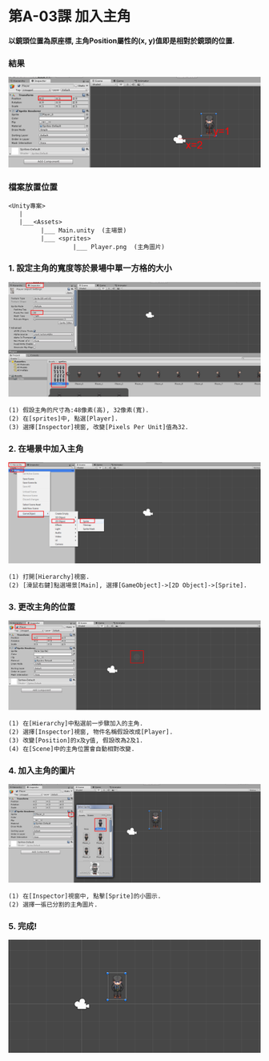 # 第A-03課 加入主角

#### 以鏡頭位置為原座標, 主角Position屬性的(x, y)值即是相對於鏡頭的位置.


### 結果
![GitHub Logo](/screen/img03.png)


### 檔案放置位置
```
<Unity專案>
   |  
   |___<Assets>
         |___ Main.unity  (主場景)  
         |___ <sprites>
                  |___ Player.png  (主角圖片)   
```


### 1. 設定主角的寬度等於景場中單一方格的大小

![GitHub Logo](/screen/img03-01.png)

```
(1) 假設主角的尺寸為:48像素(高), 32像素(寬).
(2) 在[sprites]中, 點選[Player].
(3) 選擇[Inspector]視窗, 改變[Pixels Per Unit]值為32.
```

### 2. 在場景中加入主角

![GitHub Logo](/screen/img03-02.png)

```
(1) 打開[Hierarchy]視窗.
(2) [滑鼠右鍵]點選場景[Main], 選擇[GameObject]->[2D Object]->[Sprite].
```


### 3. 更改主角的位置

![GitHub Logo](/screen/img03-03.png)

```
(1) 在[Hierarchy]中點選前一步驟加入的主角.
(2) 選擇[Inspector]視窗, 物件名稱假設改成[Player].
(3) 改變[Position]的x及y值, 假設改為2及1.
(4) 在[Scene]中的主角位置會自動相對改變.
```


### 4. 加入主角的圖片 

![GitHub Logo](/screen/img03-04.png)

```
(1) 在[Inspector]視窗中, 點擊[Sprite]的小圖示.
(2) 選擇一張已分割的主角圖片.
```



### 5. 完成! 

![GitHub Logo](/screen/img03-05.png)
